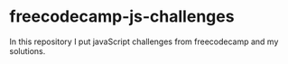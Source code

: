 # freecodecamp-js-challenges

In this repository I put javaScript challenges from freecodecamp and my solutions.
